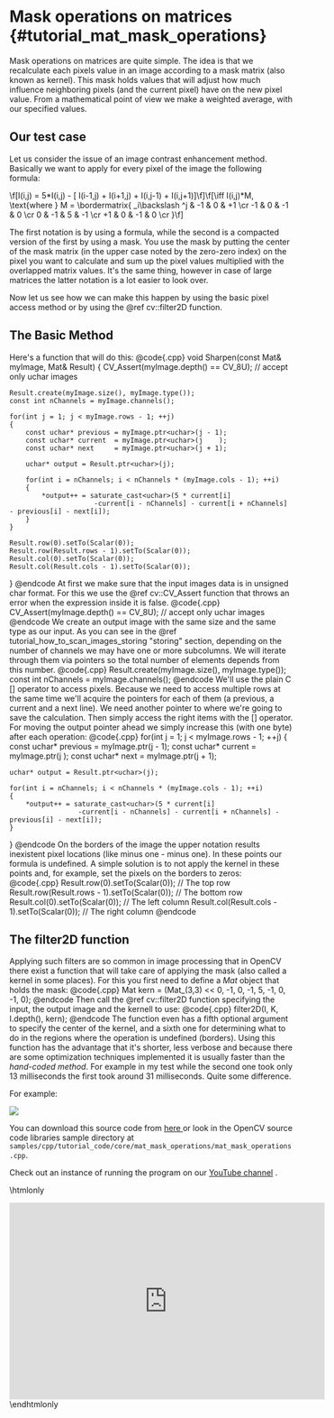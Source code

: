 Mask operations on matrices {#tutorial_mat_mask_operations}
===========================

Mask operations on matrices are quite simple. The idea is that we recalculate each pixels value in
an image according to a mask matrix (also known as kernel). This mask holds values that will adjust
how much influence neighboring pixels (and the current pixel) have on the new pixel value. From a
mathematical point of view we make a weighted average, with our specified values.

Our test case
-------------

Let us consider the issue of an image contrast enhancement method. Basically we want to apply for
every pixel of the image the following formula:

\f[I(i,j) = 5*I(i,j) - [ I(i-1,j) + I(i+1,j) + I(i,j-1) + I(i,j+1)]\f]\f[\iff I(i,j)*M, \text{where }
M = \bordermatrix{ _i\backslash ^j  & -1 &  0 & +1 \cr
                     -1 &  0 & -1 &  0 \cr
                      0 & -1 &  5 & -1 \cr
                     +1 &  0 & -1 &  0 \cr
                 }\f]

The first notation is by using a formula, while the second is a compacted version of the first by
using a mask. You use the mask by putting the center of the mask matrix (in the upper case noted by
the zero-zero index) on the pixel you want to calculate and sum up the pixel values multiplied with
the overlapped matrix values. It's the same thing, however in case of large matrices the latter
notation is a lot easier to look over.

Now let us see how we can make this happen by using the basic pixel access method or by using the
@ref cv::filter2D function.

The Basic Method
----------------

Here's a function that will do this:
@code{.cpp}
void Sharpen(const Mat& myImage, Mat& Result)
{
    CV_Assert(myImage.depth() == CV_8U);  // accept only uchar images

    Result.create(myImage.size(), myImage.type());
    const int nChannels = myImage.channels();

    for(int j = 1; j < myImage.rows - 1; ++j)
    {
        const uchar* previous = myImage.ptr<uchar>(j - 1);
        const uchar* current  = myImage.ptr<uchar>(j    );
        const uchar* next     = myImage.ptr<uchar>(j + 1);

        uchar* output = Result.ptr<uchar>(j);

        for(int i = nChannels; i < nChannels * (myImage.cols - 1); ++i)
        {
            *output++ = saturate_cast<uchar>(5 * current[i]
                         -current[i - nChannels] - current[i + nChannels] - previous[i] - next[i]);
        }
    }

    Result.row(0).setTo(Scalar(0));
    Result.row(Result.rows - 1).setTo(Scalar(0));
    Result.col(0).setTo(Scalar(0));
    Result.col(Result.cols - 1).setTo(Scalar(0));
}
@endcode
At first we make sure that the input images data is in unsigned char format. For this we use the
@ref cv::CV_Assert function that throws an error when the expression inside it is false.
@code{.cpp}
CV_Assert(myImage.depth() == CV_8U);  // accept only uchar images
@endcode
We create an output image with the same size and the same type as our input. As you can see in the
@ref tutorial_how_to_scan_images_storing "storing" section, depending on the number of channels we may have one or more
subcolumns. We will iterate through them via pointers so the total number of elements depends from
this number.
@code{.cpp}
Result.create(myImage.size(), myImage.type());
const int nChannels = myImage.channels();
@endcode
We'll use the plain C [] operator to access pixels. Because we need to access multiple rows at the
same time we'll acquire the pointers for each of them (a previous, a current and a next line). We
need another pointer to where we're going to save the calculation. Then simply access the right
items with the [] operator. For moving the output pointer ahead we simply increase this (with one
byte) after each operation:
@code{.cpp}
for(int j = 1; j < myImage.rows - 1; ++j)
{
    const uchar* previous = myImage.ptr<uchar>(j - 1);
    const uchar* current  = myImage.ptr<uchar>(j    );
    const uchar* next     = myImage.ptr<uchar>(j + 1);

    uchar* output = Result.ptr<uchar>(j);

    for(int i = nChannels; i < nChannels * (myImage.cols - 1); ++i)
    {
        *output++ = saturate_cast<uchar>(5 * current[i]
                     -current[i - nChannels] - current[i + nChannels] - previous[i] - next[i]);
    }
}
@endcode
On the borders of the image the upper notation results inexistent pixel locations (like minus one -
minus one). In these points our formula is undefined. A simple solution is to not apply the kernel
in these points and, for example, set the pixels on the borders to zeros:
@code{.cpp}
Result.row(0).setTo(Scalar(0));               // The top row
Result.row(Result.rows - 1).setTo(Scalar(0)); // The bottom row
Result.col(0).setTo(Scalar(0));               // The left column
Result.col(Result.cols - 1).setTo(Scalar(0)); // The right column
@endcode

The filter2D function
---------------------

Applying such filters are so common in image processing that in OpenCV there exist a function that
will take care of applying the mask (also called a kernel in some places). For this you first need
to define a *Mat* object that holds the mask:
@code{.cpp}
Mat kern = (Mat_<char>(3,3) <<  0, -1,  0,
                               -1,  5, -1,
                                0, -1,  0);
@endcode
Then call the @ref cv::filter2D function specifying the input, the output image and the kernell to
use:
@code{.cpp}
filter2D(I, K, I.depth(), kern);
@endcode
The function even has a fifth optional argument to specify the center of the kernel, and a sixth one
for determining what to do in the regions where the operation is undefined (borders). Using this
function has the advantage that it's shorter, less verbose and because there are some optimization
techniques implemented it is usually faster than the *hand-coded method*. For example in my test
while the second one took only 13 milliseconds the first took around 31 milliseconds. Quite some
difference.

For example:

![](images/resultMatMaskFilter2D.png)

You can download this source code from [here
](samples/cpp/tutorial_code/core/mat_mask_operations/mat_mask_operations.cpp) or look in the
OpenCV source code libraries sample directory at
`samples/cpp/tutorial_code/core/mat_mask_operations/mat_mask_operations.cpp`.

Check out an instance of running the program on our [YouTube
channel](http://www.youtube.com/watch?v=7PF1tAU9se4) .

\htmlonly
<div align="center">
<iframe width="560" height="349" src="https://www.youtube.com/embed/7PF1tAU9se4?hd=1" frameborder="0" allowfullscreen></iframe>
</div>
\endhtmlonly
